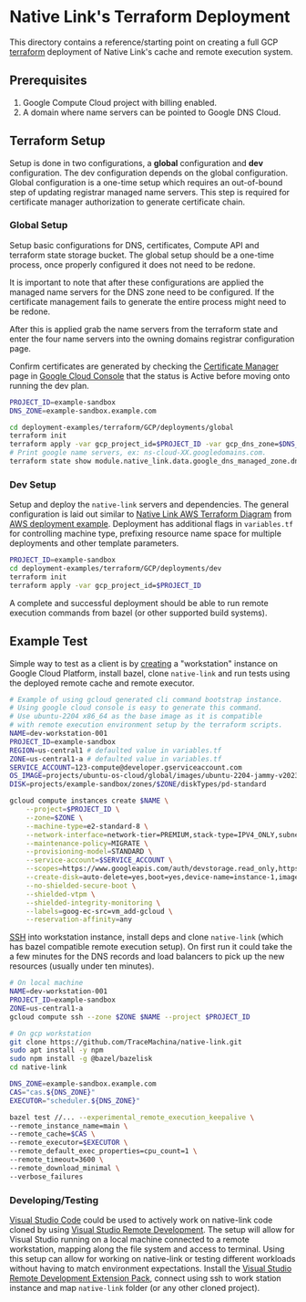 # Native Link's Terraform Deployment
This directory contains a reference/starting point on creating a full GCP
[terraform](https://www.terraform.io/downloads) deployment of Native Link's
cache and remote execution system.

## Prerequisites

1. Google Compute Cloud project with billing enabled.
2. A domain where name servers can be pointed to Google DNS Cloud.

## Terraform Setup

Setup is done in two configurations, a **global** configuration and **dev**
configuration. The dev configuration depends on the global configuration.
Global configuration is a one-time setup which requires an out-of-bound step
of updating registrar managed name servers. This step is required for
certificate manager authorization to generate certificate chain.

### Global Setup

Setup basic configurations for DNS, certificates, Compute API and terraform
state storage bucket. The global setup should be a one-time process, once
properly configured it does not need to be redone.

It is important to note that after these configurations are applied the
managed name servers for the DNS zone need to be configured. If the certificate
management fails to generate the entire process might need to be redone.

After this is applied grab the name servers from the terraform state and enter
the four name servers into the owning domains registrar configuration page.

Confirm certificates are generated by checking the
[Certificate Manager](https://cloud.google.com/certificate-manager/docs/overview)
page in [Google Cloud Console](https://console.cloud.google.com) that the status
is Active before moving onto running the dev plan.

```sh
PROJECT_ID=example-sandbox
DNS_ZONE=example-sandbox.example.com

cd deployment-examples/terraform/GCP/deployments/global
terraform init
terraform apply -var gcp_project_id=$PROJECT_ID -var gcp_dns_zone=$DNS_ZONE
# Print google name servers, ex: ns-cloud-XX.googledomains.com.
terraform state show module.native_link.data.google_dns_managed_zone.dns_zone
```

### Dev Setup

Setup and deploy the `native-link` servers and dependencies. The general
configuration is laid out similar to
[Native Link AWS Terraform Diagram](https://user-images.githubusercontent.com/1831202/176286845-ff683266-3f23-489c-b58a-3eda49e484be.png)
from
[AWS deployment example](https://github.com/TraceMachina/native-link/blob/main/deployment-examples/terraform/AWS/README.md).
Deployment has additional flags in `variables.tf` for controlling machine
type, prefixing resource name space for multiple deployments and other
template parameters.

```sh
PROJECT_ID=example-sandbox
cd deployment-examples/terraform/GCP/deployments/dev
terraform init
terraform apply -var gcp_project_id=$PROJECT_ID
```

A complete and successful deployment should be able to run remote execution
commands from bazel (or other supported build systems).

## Example Test

Simple way to test as a client is by
[creating](https://cloud.google.com/sdk/gcloud/reference/compute/instances/create)
a "workstation" instance on Google Cloud Platform, install bazel, clone
`native-link` and run tests using the deployed remote cache and remote executor.

```sh
# Example of using gcloud generated cli command bootstrap instance.
# Using google cloud console is easy to generate this command.
# Use ubuntu-2204 x86_64 as the base image as it is compatible
# with remote execution environment setup by the terraform scripts.
NAME=dev-workstation-001
PROJECT_ID=example-sandbox
REGION=us-central1 # defaulted value in variables.tf
ZONE=us-central1-a # defaulted value in variables.tf
SERVICE_ACCOUNT=123-compute@developer.gserviceaccount.com
OS_IMAGE=projects/ubuntu-os-cloud/global/images/ubuntu-2204-jammy-v20231201
DISK=projects/example-sandbox/zones/$ZONE/diskTypes/pd-standard

gcloud compute instances create $NAME \
    --project=$PROJECT_ID \
    --zone=$ZONE \
    --machine-type=e2-standard-8 \
    --network-interface=network-tier=PREMIUM,stack-type=IPV4_ONLY,subnet=default \
    --maintenance-policy=MIGRATE \
    --provisioning-model=STANDARD \
    --service-account=$SERVICE_ACCOUNT \
    --scopes=https://www.googleapis.com/auth/devstorage.read_only,https://www.googleapis.com/auth/logging.write,https://www.googleapis.com/auth/monitoring.write,https://www.googleapis.com/auth/servicecontrol,https://www.googleapis.com/auth/service.management.readonly,https://www.googleapis.com/auth/trace.append \
    --create-disk=auto-delete=yes,boot=yes,device-name=instance-1,image=${OS_IMAGE},mode=rw,size=30,type=$DISK \
    --no-shielded-secure-boot \
    --shielded-vtpm \
    --shielded-integrity-monitoring \
    --labels=goog-ec-src=vm_add-gcloud \
    --reservation-affinity=any
```

[SSH](https://cloud.google.com/sdk/gcloud/reference/compute/ssh) into workstation
instance, install deps and clone `native-link` (which has bazel compatible remote
execution setup). On first run it could take the a few minutes for the DNS records
and load balancers to pick up the new resources (usually under ten minutes).

```sh
# On local machine
NAME=dev-workstation-001
PROJECT_ID=example-sandbox
ZONE=us-central1-a
gcloud compute ssh --zone $ZONE $NAME --project $PROJECT_ID

# On gcp workstation
git clone https://github.com/TraceMachina/native-link.git
sudo apt install -y npm
sudo npm install -g @bazel/bazelisk
cd native-link

DNS_ZONE=example-sandbox.example.com
CAS="cas.${DNS_ZONE}"
EXECUTOR="scheduler.${DNS_ZONE}"

bazel test //... --experimental_remote_execution_keepalive \
--remote_instance_name=main \
--remote_cache=$CAS \
--remote_executor=$EXECUTOR \
--remote_default_exec_properties=cpu_count=1 \
--remote_timeout=3600 \
--remote_download_minimal \
--verbose_failures
```

### Developing/Testing

[Visual Studio Code](https://code.visualstudio.com/) could be used to actively
work on native-link code cloned by using
[Visual Studio Remote Development](https://code.visualstudio.com/docs/remote/remote-overview).
The setup will allow for Visual Studio running on a local machine connected to
a remote workstation, mapping along the file system and access to terminal.
Using this setup can allow for working on native-link or testing different
workloads without having to match environment expectations. Install the
[Visual Studio Remote Development Extension Pack](https://marketplace.visualstudio.com/items?itemName=ms-vscode-remote.vscode-remote-extensionpack),
connect using ssh to work station instance and map `native-link` folder
(or any other cloned project).
